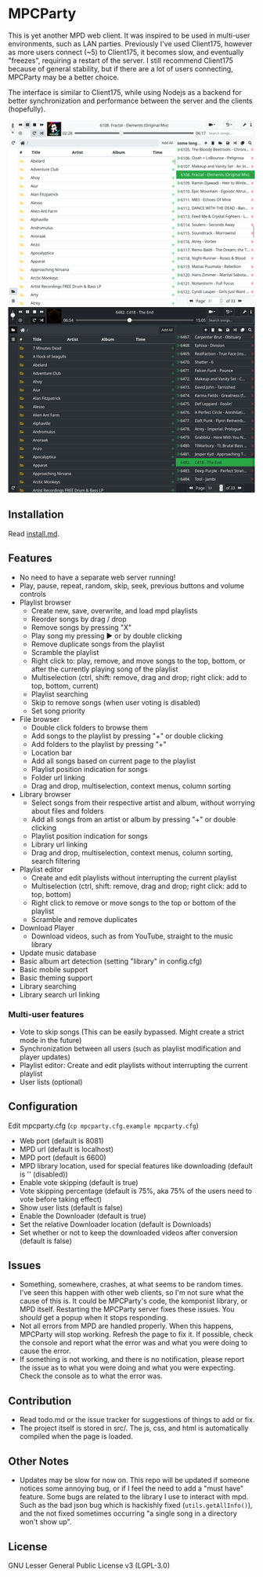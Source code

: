 MPCParty
========

This is yet another MPD web client. It was inspired to be used in multi-user environments, such as LAN parties. Previously I've used Client175, however as more users connect (~5) to Client175, it becomes slow, and eventually "freezes", requiring a restart of the server. I still recommend Client175 because of general stability, but if there are a lot of users connecting, MPCParty may be a better choice.

The interface is similar to Client175, while using Nodejs as a backend for better synchronization and performance between the server and the clients (hopefully).

![Screenshot](screenshot.png)
![Dark mode](dark.png)

## Installation
Read [install.md](install.md).

## Features
* No need to have a separate web server running!
* Play, pause, repeat, random, skip, seek, previous buttons and volume controls
* Playlist browser
    * Create new, save, overwrite, and load mpd playlists
    * Reorder songs by drag / drop
    * Remove songs by pressing "X"
    * Play song my pressing &#9654; or by double clicking
    * Remove duplicate songs from the playlist
    * Scramble the playlist
    * Right click to: play, remove, and move songs to the top, bottom, or after the currently playing song of the playlist
    * Multiselection (ctrl, shift: remove, drag and drop; right click: add to top, bottom, current)
    * Playlist searching
    * Skip to remove songs (when user voting is disabled)
    * Set song priority
* File browser
    * Double click folders to browse them
    * Add songs to the playlist by pressing "+" or double clicking
    * Add folders to the playlist by pressing "+"
    * Location bar
    * Add all songs based on current page to the playlist
    * Playlist position indication for songs
    * Folder url linking
    * Drag and drop, multiselection, context menus, column sorting
* Library browser
    * Select songs from their respective artist and album, without worrying about files and folders
    * Add all songs from an artist or album by pressing "+" or double clicking
    * Playlist position indication for songs
    * Library url linking
    * Drag and drop, multiselection, context menus, column sorting, search filtering
* Playlist editor
    * Create and edit playlists without interrupting the current playlist
    * Multiselection (ctrl, shift: remove, drag and drop; right click: add to top, bottom)
    * Right click to remove or move songs to the top or bottom of the playlist
    * Scramble and remove duplicates
* Download Player
    * Download videos, such as from YouTube, straight to the music library
* Update music database
* Basic album art detection (setting "library" in config.cfg)
* Basic mobile support
* Basic theming support
* Library searching
* Library search url linking

### Multi-user features
* Vote to skip songs (This can be easily bypassed. Might create a strict mode in the future)
* Synchronization between all users (such as playlist modification and player updates)
* Playlist editor: Create and edit playlists without interrupting the current playlist
* User lists (optional)

## Configuration
Edit mpcparty.cfg (`cp mpcparty.cfg.example mpcparty.cfg`)

* Web port (default is 8081)
* MPD url (default is localhost)
* MPD port (default is 6600)
* MPD library location, used for special features like downloading (default is '' (disabled))
* Enable vote skipping (default is true)
* Vote skipping percentage (default is 75%, aka 75% of the users need to vote before taking effect)
* Show user lists (default is false)
* Enable the Downloader (default is true)
* Set the relative Downloader location (default is Downloads)
* Set whether or not to keep the downloaded videos after conversion (default is false)

## Issues
* Something, somewhere, crashes, at what seems to be random times. I've seen this happen with other web clients, so I'm not sure what the cause of this is. It could be MPCParty's code, the komponist library, or MPD itself. Restarting the MPCParty server fixes these issues. You *should* get a popup when it stops responding.
* Not all errors from MPD are handled properly. When this happens, MPCParty will stop working. Refresh the page to fix it. If possible, check the console and report what the error was and what you were doing to cause the error.
* If something is not working, and there is no notification, please report the issue as to what you were doing and what you were expecting. Check the console as to what the error was.

## Contribution
* Read todo.md or the issue tracker for suggestions of things to add or fix.
* The project itself is stored in src/. The js, css, and html is automatically compiled when the page is loaded.

## Other Notes
* Updates may be slow for now on. This repo will be updated if someone notices some annoying bug, or if I feel the need to add a "must have" feature. Some bugs are related to the library I use to interact with mpd. Such as the bad json bug which is hackishly fixed (`utils.getAllInfo()`), and the not fixed sometimes occurring "a single song in a directory won't show up".

## License
GNU Lesser General Public License v3 (LGPL-3.0)
